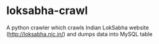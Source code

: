 loksabha-crawl
==============

A python crawler which crawls Indian LokSabha website (http://loksabha.nic.in/) and dumps data into MySQL table
